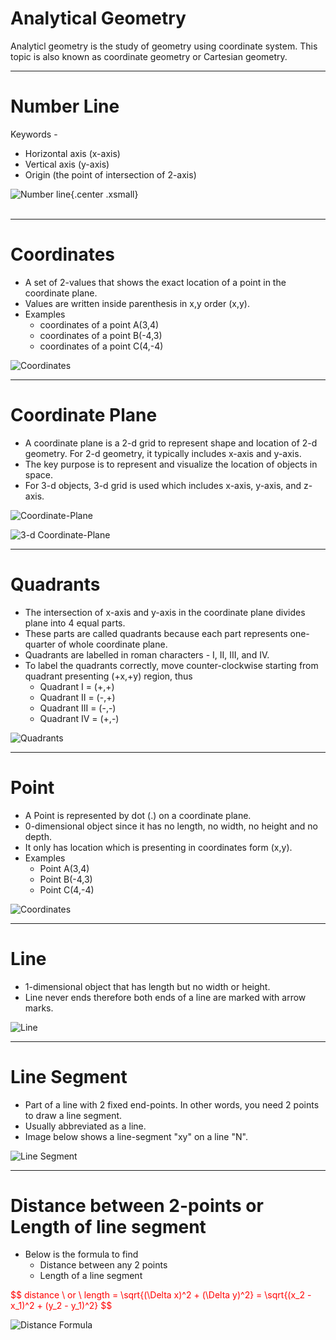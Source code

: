 # **Analytical Geometry**

Analyticl geometry is the study of geometry using coordinate system. This topic is also known as coordinate geometry or Cartesian geometry.


---


# **Number Line**

Keywords -

- Horizontal axis (x-axis)
- Vertical axis (y-axis)
- Origin (the point of intersection of 2-axis)

![Number line](./images/number-line.jpg){.center .xsmall}   
<br>


---


# **Coordinates**

- A set of 2-values that shows the exact location of a point in the coordinate plane.
- Values are written inside parenthesis in x,y order (x,y).
- Examples
    - coordinates of a point A(3,4)
    - coordinates of a point B(-4,3)
    - coordinates of a point C(4,-4)

![Coordinates](./images/coordinates.png)


---


# **Coordinate Plane**

- A coordinate plane is a 2-d grid to represent shape and location of 2-d geometry. For 2-d geometry, it typically includes x-axis and y-axis.
- The key purpose is to represent and visualize the location of objects in space.
- For 3-d objects, 3-d grid is used which includes x-axis, y-axis, and z-axis.

![Coordinate-Plane](./images/coordinate-plane.png)

![3-d Coordinate-Plane](./images/3-d-coordinate-plane.png)


---

# **Quadrants**

- The intersection of x-axis and y-axis in the coordinate plane divides plane into 4 equal parts.  
- These parts are called quadrants because each part represents one-quarter of whole coordinate plane.
- Quadrants are labelled in roman characters - I, II, III, and IV.
- To label the quadrants correctly, move counter-clockwise starting from quadrant presenting (+x,+y) region, thus
    - Quadrant I = (+,+)
    - Quadrant II = (-,+)
    - Quadrant III = (-,-)
    - Quadrant IV = (+,-)

![Quadrants](./images/quadrants.png)


---

# **Point**

- A Point is represented by dot (.) on a coordinate plane.
- 0-dimensional object since it has no length, no width, no height and no depth. 
- It only has location which is presenting in coordinates form (x,y).
- Examples
    - Point A(3,4)
    - Point B(-4,3)
    - Point C(4,-4)

![Coordinates](./images/coordinates.png)


---


# **Line**

- 1-dimensional object that has length but no width or height.
- Line never ends therefore both ends of a line are marked with arrow marks.

![Line](./images/line.png)


---


# **Line Segment**

- Part of a line with 2 fixed end-points. In other words, you need 2 points to draw a line segment.
- Usually abbreviated as a line. 
- Image below shows a line-segment "xy" on a line "N".

![Line Segment](./images/line-segment.jpeg)


---


# **Distance between 2-points or Length of line segment**

- Below is the formula to find 
    - Distance between any 2 points
    - Length of a line segment

<span style="color: red;">
$$ distance \ or \ length = \sqrt{(\Delta x)^2 + (\Delta y)^2}
= \sqrt{(x_2 - x_1)^2 + (y_2 - y_1)^2} $$
</span>

![Distance Formula](./images/distance-formula.png)
